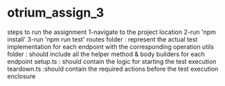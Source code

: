 

# otrium_assign_3

steps to run the assignment 
  1-navigate to the project location
  2-run 'npm install'
  3-run 'npm run test'
routes folder : represent the actual test implementation for each endpoint with the corresponding operation
utils folder : should include all the helper method & body builders for each endpoint
setup.ts  : should contain the logic for starting the test execution
teardown.ts :should contain the required actions before the test execution enclosure 